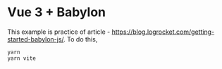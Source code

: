 # Vue 3 + Babylon

This example is practice of article - <https://blog.logrocket.com/getting-started-babylon-js/>.
To do this,

```text
yarn
yarn vite
```
